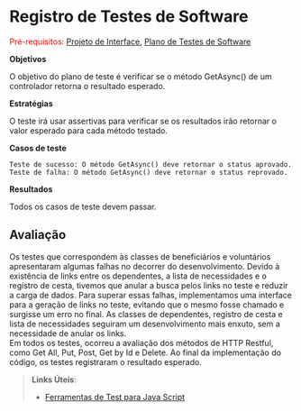# Registro de Testes de Software

<span style="color:red">Pré-requisitos: <a href="3-Projeto de Interface.md"> Projeto de Interface</a></span>, <a href="8-Plano de Testes de Software.md"> Plano de Testes de Software</a>

**Objetivos**

O objetivo do plano de teste é verificar se o método GetAsync() de um controlador retorna o resultado esperado.

**Estratégias**

O teste irá usar assertivas para verificar se os resultados irão retornar o valor esperado para cada método testado.

**Casos de teste**

    Teste de sucesso: O método GetAsync() deve retornar o status aprovado.
    Teste de falha: O método GetAsync() deve retornar o status reprovado.
   
**Resultados**

Todos os casos de teste devem passar.

## Avaliação

Os testes que correspondem às classes de beneficiários e voluntários apresentaram algumas falhas no decorrer do desenvolvimento. Devido à existência de links entre os dependentes, a lista de necessidades e o registro de cesta, tivemos que anular a busca pelos links no teste e reduzir a carga de dados. Para superar essas falhas, implementamos uma interface para a geração de links no teste, evitando que o mesmo fosse chamado e surgisse um erro no final. As classes de dependentes, registro de cesta e lista de necessidades seguiram um desenvolvimento mais enxuto, sem a necessidade de anular os links.</br>
Em todos os testes, ocorreu a avaliação dos métodos de HTTP Restful, como Get All, Put, Post, Get by Id e Delete. Ao final da implementação do código, os testes registraram o resultado esperado.

> **Links Úteis**:
> - [Ferramentas de Test para Java Script](https://geekflare.com/javascript-unit-testing/)
